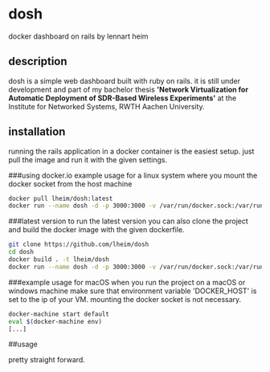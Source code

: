 # dosh
docker dashboard on rails
by lennart heim

## description

dosh is a simple web dashboard built with ruby on rails. it is still under development and part of my bachelor thesis **'Network Virtualization for Automatic Deployment of SDR-Based Wireless Experiments'** at the Institute for Networked Systems, RWTH Aachen University.


## installation

running the rails application in a docker container is the easiest setup. just pull the image and run it with the given settings.

###using docker.io
example usage for a linux system where you mount the docker socket from the host machine
```bash
docker pull lheim/dosh:latest
docker run --name dosh -d -p 3000:3000 -v /var/run/docker.sock:/var/run/docker.sock lheim/dosh:latest
```

###latest version
to run the latest version you can also clone the project and build the docker image with the given dockerfile.

```bash
git clone https://github.com/lheim/dosh
cd dosh
docker build . -t lheim/dosh
docker run --name dosh -d -p 3000:3000 -v /var/run/docker.sock:/var/run/docker.sock lheim/dosh:latest
```

###example usage for macOS
when you run the project on a macOS or windows machine make sure that environment variable 'DOCKER_HOST' is set to the ip of your VM. mounting the docker socket is not necessary.

```bash
docker-machine start default
eval $(docker-machine env)
[...]
```



##usage

pretty straight forward.
